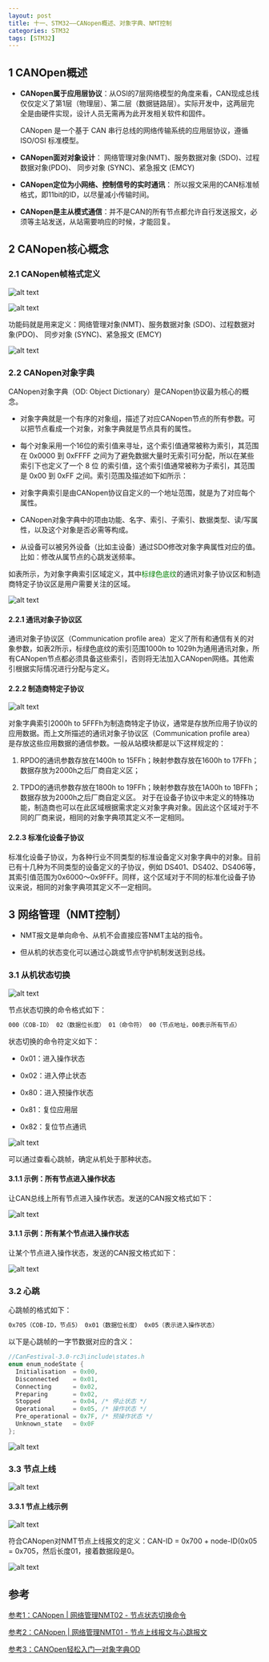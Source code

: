 ```yaml
---
layout: post
title: 十一、STM32——CANopen概述、对象字典、NMT控制
categories: STM32
tags: [STM32]
---
```


## 1 CANOpen概述

- **CANopen属于应用层协议**：从OSI的7层网络模型的角度来看，CAN现成总线仅仅定义了第1层（物理层）、第二层（数据链路层）。实际开发中，这两层完全是由硬件实现，设计人员无需再为此开发相关软件和固件。

  CANopen 是一个基于 CAN 串行总线的网络传输系统的应用层协议，遵循 ISO/OSI 标准模型。

- **CANopen面对对象设计**： 网络管理对象(NMT)、服务数据对象 (SDO)、过程数据对象(PDO)、 同步对象 (SYNC)、紧急报文 (EMCY)

- **CANopen定位为小网络、控制信号的实时通讯**： 所以报文采用的CAN标准帧格式，即11bit的ID，以尽量减小传输时间。

- **CANopen是主从模式通信**：并不是CAN的所有节点都允许自行发送报文，必须等主站发送，从站需要响应的时候，才能回复。

## 2 CANopen核心概念

### 2.1 CANopen帧格式定义

![alt text](/assets/ST/11_CANopen/image/image-8.png)

![alt text](/assets/ST/11_CANopen/image/image.png)

功能码就是用来定义：网络管理对象(NMT)、服务数据对象 (SDO)、过程数据对象(PDO)、 同步对象 (SYNC)、紧急报文 (EMCY)

![alt text](/assets/ST/11_CANopen/image/image-1.png)

### 2.2 CANopen对象字典

CANopen对象字典（OD: Object Dictionary）是CANopen协议最为核心的概念。

- 对象字典就是一个有序的对象组，描述了对应CANopen节点的所有参数。可以把节点看成一个对象，对象字典就是节点具有的属性。

- 每个对象采用一个16位的索引值来寻址，这个索引值通常被称为索引，其范围在 0x0000 到 0xFFFF 之间为了避免数据大量时无索引可分配，所以在某些索引下也定义了一个 8 位 的索引值，这个索引值通常被称为子索引，其范围是 0x00 到 0xFF 之间。索引范围及描述如下如所示：

- 对象字典索引是由CANopen协议自定义的一个地址范围，就是为了对应每个属性。

- CANopen对象字典中的项由功能、名字、索引、子索引、数据类型、读/写属性，以及这个对象是否必需等构成。

- 从设备可以被另外设备（比如主设备）通过SDO修改对象字典属性对应的值。比如：修改从属节点的心跳发送频率。


如表所示，为对象字典索引区域定义，其中<font color="green">标绿色底纹</font>的通讯对象子协议区和制造商特定子协议区是用户需要关注的区域。

![alt text](/assets/ST/11_CANopen/image/image-5.png)

#### 2.2.1 通讯对象子协议区

通讯对象子协议区（Communication profile area）定义了所有和通信有关的对象参数，如表2所示，标绿色底纹的索引范围1000h to 1029h为通用通讯对象，所有CANopen节点都必须具备这些索引，否则将无法加入CANopen网络。其他索引根据实际情况进行分配与定义。

#### 2.2.2 制造商特定子协议

![alt text](/assets/ST/11_CANopen/image/image-6.png)

对象字典索引2000h to 5FFFh为制造商特定子协议，通常是存放所应用子协议的应用数据。而上文所描述的通讯对象子协议区（Communication profile area）是存放这些应用数据的通信参数。一般从站模块都是以下这样规定的：

1. RPDO的通讯参数存放在1400h to 15FFh；映射参数存放在1600h to 17FFh；数据存放为2000h之后厂商自定义区； 

2.  TPDO的通讯参数存放在1800h to 19FFh；映射参数存放在1A00h to 1BFFh；数据存放为2000h之后厂商自定义区。 对于在设备子协议中未定义的特殊功能，制造商也可以在此区域根据需求定义对象字典对象。因此这个区域对于不同的厂商来说，相同的对象字典项其定义不一定相同。

#### 2.2.3 标准化设备子协议

标准化设备子协议，为各种行业不同类型的标准设备定义对象字典中的对象。目前已有十几种为不同类型的设备定义的子协议，例如 DS401、DS402、DS406等，其索引值范围为0x6000～0x9FFF。同样，这个区域对于不同的标准化设备子协议来说，相同的对象字典项其定义不一定相同。

## 3 网络管理（NMT控制）

- NMT报文是单向命令、从机不会直接应答NMT主站的指令。

- 但从机的状态变化可以通过心跳或节点守护机制发送到总线。

### 3.1 从机状态切换

![alt text](/assets/ST/11_CANopen/image/image-3.png)

节点状态切换的命令格式如下：

```sh
000（COB-ID） 02（数据位长度） 01（命令符） 00（节点地址，00表示所有节点）
```

状态切换的命令符定义如下：

- 0x01：进入操作状态

- 0x02：进入停止状态

- 0x80：进入预操作状态

- 0x81：复位应用层

- 0x82：复位节点通讯

![alt text](/assets/ST/11_CANopen/image/image-4.png)

可以通过查看心跳帧，确定从机处于那种状态。

#### 3.1.1 示例：所有节点进入操作状态

让CAN总线上所有节点进入操作状态。发送的CAN报文格式如下：

![alt text](/assets/ST/11_CANopen/image/image-9.png)

#### 3.1.1 示例：所有某个节点进入操作状态

让某个节点进入操作状态，发送的CAN报文格式如下：

![alt text](/assets/ST/11_CANopen/image/image-10.png)

### 3.2 心跳

心跳帧的格式如下：

```sh
0x705（COB-ID，节点5） 0x01（数据位长度） 0x05（表示进入操作状态）
```

以下是心跳帧的一字节数据对应的含义：

```c
//CanFestival-3.0-rc3\include\states.h
enum enum_nodeState {
  Initialisation  = 0x00, 
  Disconnected    = 0x01,
  Connecting      = 0x02,
  Preparing       = 0x02,
  Stopped         = 0x04, /* 停止状态 */
  Operational     = 0x05, /* 操作状态 */
  Pre_operational = 0x7F, /* 预操作状态 */
  Unknown_state   = 0x0F
};
```

![alt text](/assets/ST/11_CANopen/image/image-2.png)


### 3.3 节点上线

![alt text](/assets/ST/11_CANopen/image/image-11.png)

#### 3.3.1 节点上线示例

![alt text](/assets/ST/11_CANopen/image/image-12.png)

符合CANopen对NMT节点上线报文的定义：CAN-ID = 0x700 + node-ID(0x05 = 0x705，然后长度01，接着数据段是0。

![alt text](/assets/ST/11_CANopen/image/image-13.png)



## 参考

[参考1：CANopen | 网络管理NMT02 - 节点状态切换命令](https://blog.csdn.net/wallace89/article/details/119930578)

[参考2：CANopen | 网络管理NMT01 - 节点上线报文与心跳报文](https://blog.csdn.net/wallace89/article/details/119190718)

[参考3：CANOpen轻松入门—对象字典OD](https://www.zlg.cn/can/article/detail/id/752.html)
